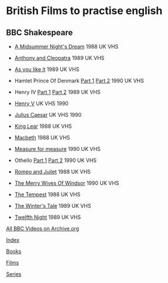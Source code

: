 # British Films to practise english

## BBC Shakespeare

- [A Midsummer Night's Dream](https://archive.org/details/bbc-shakespeare-a-midsummer-nights-dream-1988-uk-vhs) 1988 UK VHS

- [Anthony and Cleopatra](https://archive.org/details/bbc-shakespeare-antony-and-cleopatra-1989-uk-vhs) 1989 UK VHS

- [As you like it](https://archive.org/details/bbc-shakespeare-as-you-like-it-1989-uk-vhs) 1989 UK VHS

- Hamlet Prince Of Denmark [Part 1](https://archive.org/details/bbc-shakespeare-hamlet-prince-of-denmark-part-1-1990-uk-vhs) [Part 2](https://archive.org/details/bbc-shakespeare-hamlet-prince-of-denmark-part-2-1990-uk-vhs) 1990 UK VHS

- Henry IV [Part 1](https://archive.org/details/bbc-shakespeare-henry-iv-part-1-1989-uk-vhs) [Part 2](https://archive.org/details/bbc-shakespeare-henry-iv-part-2-1989-uk-vhs) 1989 UK VHS

- [Henry V](https://archive.org/details/bbc-shakespeare-henry-v-1990-uk-vhs) UK VHS 1990

- [Julius Caesar](https://archive.org/details/bbc-shakespeare-julius-ceaser-1990-uk-vhs) UK VHS 1990

- [King Lear](https://archive.org/details/bbc-shakespeare-king-lear-1988-uk-vhs) 1988 UK VHS

- [Macbeth](https://archive.org/details/bbc-shakespeare-macbeth-1988-uk-vhs) 1988 UK VHS

- [Measure for measure](https://archive.org/details/bbc-shakespeare-measure-for-measure-1990-uk-vhs) 1990 UK VHS

- Othello [Part 1](https://archive.org/details/bbc-shakespeare-othello-part-one-1990-uk-vhs) [Part 2](https://archive.org/details/bbc-shakespeare-othello-part-two-1990-uk-vhs) 1990 UK VHS

- [Romeo and Juilet](https://archive.org/details/bbc-shakespeare-romeo-and-juilet-1988-uk-vhs) 1988 UK VHS

- [The Merry Wives Of Windsor](https://archive.org/details/bbc-shakespeare-the-merry-wives-of-windsor-1990-uk-vhs) 1990 UK VHS

- [The Tempest](https://archive.org/details/bbc-shakespeare-the-tempest-1988-uk-vhs) 1988 UK VHS

- [The Winter's Tale](https://archive.org/details/bbc-shakespeare-the-winters-tale-1989-uk-vhs) 1989 UK VHS

- [Twelfth Night](https://archive.org/details/bbc-shakespeare-twelfth-night-1989-uk-vhs) 1989 UK VHS

[All BBC Videos on Archive.org](https://archive.org/search.php?query=creator%3A%22BBC+Video%22)


[Index](README.md)

[Books](books.md)

[Films](films.md)

[Series](series.md)